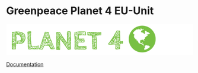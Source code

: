 # Greenpeace Planet 4 EU-Unit

![Planet4](./planet4.png)

[Documentation](https://support.greenpeace.org/planet4/nro-customization/deployment)
